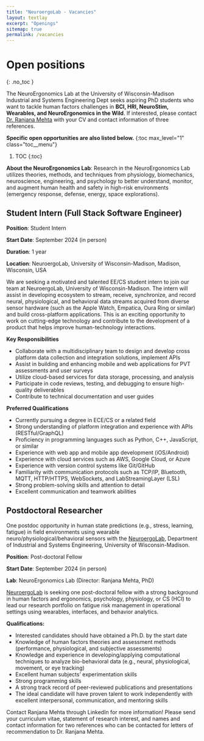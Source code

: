 ```yaml
---
title: "NeuroergoLab - Vacancies"
layout: textlay
excerpt: "Openings"
sitemap: true
permalink: /vacancies
---
```


# Open positions
{: .no_toc }

The NeuroErgonomics Lab at the University of Wisconsin-Madison Industrial and Systems Engineering Dept seeks aspiring PhD students who want to tackle human factors challenges in **BCI, HRI, NeuroStim, Wearables, and NeuroErgonomics in the Wild**. If interested, please contact <a href="https://directory.engr.wisc.edu/ie/Faculty/Mehta_Ranjana/">Dr. Ranjana Mehta</a> with your CV and contact information of three references.

**Specific open opportunities are also listed below.**
{:toc max_level="1" class="toc__menu"}
1. TOC
{:toc}

**About the NeuroErgonomics Lab**: Research in the NeuroErgonomics Lab utilizes theories, methods, and techniques from physiology, biomechanics, neuroscience, engineering, and psychology to better understand, monitor, and augment human health and safety in high-risk environments (emergency response, defense, energy, space explorations).

## Student Intern (Full Stack Software Engineer)

**Position**: Student Intern

**Start Date**: September 2024 (in person)

**Duration**: 1 year

**Location**: NeuroergoLab, University of Wisconsin-Madison, Madison, Wisconsin, USA

We are seeking a motivated and talented EE/CS student intern to join our team at NeuroergoLab, University of Wisconsin-Madison. The intern will assist in developing ecosystem to stream, receive, synchronize, and record neural, physiological, and behavioral data streams acquired from diverse sensor hardware (such as the Apple Watch, Empatica, Oura Ring or similar) and build cross-platform applications. This is an exciting opportunity to work on cutting-edge technology and contribute to the development of a product that helps improve human-technology interactions.

**Key Responsibilities**

- Collaborate with a multidisciplinary team to design and develop cross platform data collection and integration solutions, implement APIs
- Assist in building and enhancing mobile and web applications for PVT assessments and user surveys
- Utilize cloud-based services for data storage, processing, and analysis
- Participate in code reviews, testing, and debugging to ensure high-quality deliverables
- Contribute to technical documentation and user guides

**Preferred Qualifications**

- Currently pursuing a degree in ECE/CS or a related field
- Strong understanding of platform integration and experience with APIs (RESTful/GraphQL)
- Proficiency in programming languages such as Python, C++, JavaScript, or similar
- Experience with web app and mobile app development (iOS/Android)
- Experience with cloud services such as AWS, Google Cloud, or Azure
- Experience with version control systems like Git/GitHub
- Familiarity with communication protocols such as TCP/IP, Bluetooth, MQTT, HTTP/HTTPS, WebSockets, and LabStreamingLayer (LSL)
- Strong problem-solving skills and attention to detail
- Excellent communication and teamwork abilities



## Postdoctoral Researcher

One postdoc opportunity in human state predictions (e.g., stress, learning, fatigue) in field environments using wearable neuro/physiological/behavioral sensors with the [NeuroergoLab](https://neuroergolab.org/), Department of Industrial and Systems Engineering, University of Wisconsin-Madison.  

**Position**: Post-doctoral Fellow

**Start Date**: September 2024 (in person)

**Lab**: NeuroErgonomics Lab (Director: Ranjana Mehta, PhD)

[NeuroergoLab](https://neuroergolab.org/) is seeking one post-doctoral fellow with a strong background in human factors and ergonomics, psychology, physiology, or CS (HCI) to lead our research portfolio on fatigue risk management in operational settings using wearables, interfaces, and behavior analytics.

**Qualifications:**

* Interested candidates should have obtained a Ph.D. by the start date
* Knowledge of human factors theories and assessment methods (performance, physiological, and subjective assessments)
* Knowledge and experience in developing/applying computational techniques to analyze bio-behavioral data (e.g., neural, physiological, movement, or eye tracking)
* Excellent human subjects’ experimentation skills
* Strong programming skills
* A strong track record of peer-reviewed publications and presentations
* The ideal candidate will have proven talent to work independently with excellent interpersonal, communication, and mentoring skills

Contact Ranjana Mehta through LinkedIn for more information! Please send your curriculum vitae, statement of research interest, and names and contact information for two references who can be contacted for letters of recommendation to Dr. Ranjana Mehta.

<!-- ### Past open positions

You find the past job openings here:
[Opening 1]({{ site.baseurl }}/downloads/GeneralPostdoc_2019_v01.pdf),
[Opening 2]({{ site.baseurl }}/downloads/PPMS_PhD_2019_v01.pdf), -->
